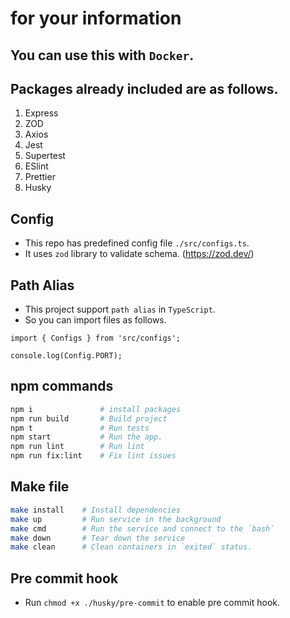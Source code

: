 # for your information

## You can use this with `Docker`.

## Packages already included are as follows.
1. Express
2. ZOD
3. Axios
4. Jest
5. Supertest
6. ESlint
7. Prettier
8. Husky

## Config

- This repo has predefined config file `./src/configs.ts`.
- It uses `zod` library to validate schema.
  (https://zod.dev/)

## Path Alias

- This project support `path alias` in `TypeScript`.
- So you can import files as follows.

```
import { Configs } from 'src/configs';

console.log(Config.PORT);
```

## npm commands

```sh
npm i               # install packages
npm run build       # Build project
npm t               # Run tests
npm start           # Run the app.
npm run lint        # Run lint
npm run fix:lint    # Fix lint issues
```

## Make file

```sh
make install    # Install dependencies
make up         # Run service in the background
make cmd        # Run the service and connect to the `bash`
make down       # Tear down the service
make clean      # Clean containers in `exited` status.
```

## Pre commit hook

- Run `chmod +x ./husky/pre-commit` to enable pre commit hook.
